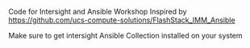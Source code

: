 Code for Intersight and Ansible Workshop
Inspired by https://github.com/ucs-compute-solutions/FlashStack_IMM_Ansible

Make sure to get intersight Ansible Collection installed on your system